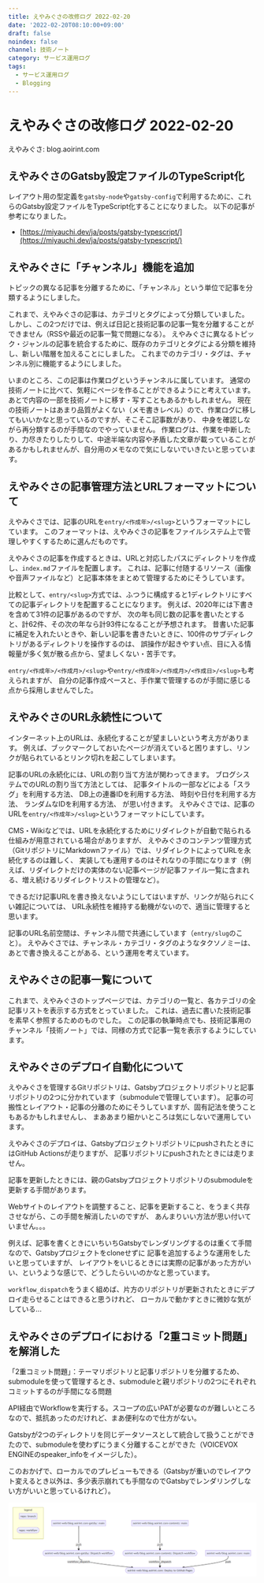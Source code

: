 ```yaml
---
title: えやみぐさの改修ログ 2022-02-20
date: '2022-02-20T08:10:00+09:00'
draft: false
noindex: false
channel: 技術ノート
category: サービス運用ログ
tags:
  - サービス運用ログ
  - Blogging
---
```

# えやみぐさの改修ログ 2022-02-20

えやみぐさ: blog.aoirint.com

## えやみぐさのGatsby設定ファイルのTypeScript化

レイアウト用の型定義を`gatsby-node`や`gatsby-config`で利用するために、これらのGatsby設定ファイルをTypeScript化することになりました。
以下の記事が参考になりました。

- [https://miyauchi.dev/ja/posts/gatsby-typescript/](https://miyauchi.dev/ja/posts/gatsby-typescript/)

## えやみぐさに「チャンネル」機能を追加

トピックの異なる記事を分離するために、「チャンネル」という単位で記事を分類するようにしました。

これまで、えやみぐさの記事は、カテゴリとタグによって分類していました。
しかし、この2つだけでは、例えば日記と技術記事の記事一覧を分離することができません（RSSや最近の記事一覧で問題になる）。
えやみぐさに異なるトピック・ジャンルの記事を統合するために、既存のカテゴリとタグによる分類を維持し、新しい階層を加えることにしました。
これまでのカテゴリ・タグは、チャンネル別に機能するようにしました。

いまのところ、この記事は作業ログというチャンネルに属しています。
通常の技術ノートに比べて、気軽にページを作ることができるようにと考えています。
あとで内容の一部を技術ノートに移す・写すこともあるかもしれません。
現在の技術ノートはあまり品質がよくない（メモ書きレベル）ので、作業ログに移してもいいかなと思っているのですが、そこそこ記事数があり、
中身を確認しながら再分類するのが手間なのでやっていません。
作業ログは、作業を中断したり、力尽きたりしたりして、中途半端な内容や矛盾した文章が載っていることがあるかもしれませんが、自分用のメモなので気にしないでいきたいと思っています。

## えやみぐさの記事管理方法とURLフォーマットについて

えやみぐさでは、記事のURLを`entry/<作成年>/<slug>`というフォーマットにしています。
このフォーマットは、えやみぐさの記事をファイルシステム上で管理しやすくするために選んだものです。

えやみぐさの記事を作成するときは、URLと対応したパスにディレクトリを作成し、`index.md`ファイルを配置します。
これは、記事に付随するリソース（画像や音声ファイルなど）と記事本体をまとめて管理するためにそうしています。

比較として、`entry/<slug>`方式では、ふつうに構成すると1ディレクトリにすべての記事ディレクトリを配置することになります。
例えば、2020年には下書きを含めて31件の記事があるのですが、
次の年も同じ数の記事を書いたとすると、計62件、その次の年なら計93件になることが予想されます。
昔書いた記事に補足を入れたいときや、新しい記事を書きたいときに、100件のサブディレクトリがあるディレクトリを操作するのは、
誤操作が起きやすい点、目に入る情報量が多く気が散る点から、望ましくない・苦手です。

`entry/<作成年>/<作成月>/<slug>`や`entry/<作成年>/<作成月>/<作成日>/<slug>`も考えられますが、
自分の記事作成ペースと、手作業で管理するのが手間に感じる点から採用しませんでした。

## えやみぐさのURL永続性について

インターネット上のURLは、永続化することが望ましいという考え方があります。
例えば、ブックマークしておいたページが消えていると困りますし、リンクが貼られているとリンク切れを起こしてしまいます。

記事のURLの永続化には、URLの割り当て方法が関わってきます。
ブログシステムでのURLの割り当て方法としては、
記事タイトルの一部などによる「スラグ」を利用する方法、
DB上の連番IDを利用する方法、
時刻や日付を利用する方法、
ランダムなIDを利用する方法、
が思い付きます。
えやみぐさでは、記事のURLを`entry/<作成年>/<slug>`というフォーマットにしています。

CMS・Wikiなどでは、URLを永続化するためにリダイレクトが自動で貼られる仕組みが用意されている場合がありますが、
えやみぐさのコンテンツ管理方式（GitリポジトリにMarkdownファイル）では、リダイレクトによってURLを永続化するのは難しく、
実装しても運用するのはそれなりの手間になります（例えば、リダイレクトだけの実体のない記事ページが記事ファイル一覧に含まれる、増え続けるリダイレクトリストの管理など）。

できるだけ記事URLを書き換えないようにしてはいますが、リンクが貼られにくい雑記については、
URL永続性を維持する動機がないので、適当に管理すると思います。

記事のURL名前空間は、チャンネル間で共通にしています（`entry/slug`のこと）。
えやみぐさでは、チャンネル・カテゴリ・タグのようなタクソノミーは、あとで書き換えることがある、という運用を考えています。

## えやみぐさの記事一覧について

これまで、えやみぐさのトップページでは、カテゴリの一覧と、各カテゴリの全記事リストを表示する方式をとっていました。
これは、過去に書いた技術記事を素早く参照するためのものでした。
この記事の執筆時点でも、技術記事用のチャンネル「技術ノート」では、同様の方式で記事一覧を表示するようにしています。

## えやみぐさのデプロイ自動化について

えやみぐさを管理するGitリポジトリは、Gatsbyプロジェクトリポジトリと記事リポジトリの2つに分かれています（submoduleで管理しています）。
記事の可搬性とレイアウト・記事の分離のためにそうしていますが、固有記法を使うこともあるかもしれませんし、
まああまり細かいところは気にしないで運用しています。

えやみぐさのデプロイは、GatsbyプロジェクトリポジトリにpushされたときにはGitHub Actionsが走りますが、
記事リポジトリにpushされたときには走りません。

記事を更新したときには、親のGatsbyプロジェクトリポジトリのsubmoduleを更新する手間があります。

Webサイトのレイアウトを調整すること、記事を更新すること、をうまく共存させながら、この手間を解消したいのですが、
あんまりいい方法が思い付いていません。。。

例えば、記事を書くときにいちいちGatsbyでレンダリングするのは重くて手間なので、Gatsbyプロジェクトをcloneせずに
記事を追加するような運用をしたいと思っていますが、
レイアウトをいじるときには実際の記事があった方がいい、というような感じで、どうしたらいいのかなと思っています。

`workflow_dispatch`をうまく組めば、片方のリポジトリが更新されたときにデプロイ走らせることはできると思うけれど、
ローカルで動かすときに微妙な気がしている...

## えやみぐさのデプロイにおける「2重コミット問題」を解消した

「2重コミット問題」：テーマリポジトリと記事リポジトリを分離するため、submoduleを使って管理するとき、submoduleと親リポジトリの2つにそれぞれコミットするのが手間になる問題

API経由でWorkflowを実行する。スコープの広いPATが必要なのが難しいところなので、抵抗あったのだけれど、まあ便利なので仕方がない。

Gatsbyが2つのディレクトリを同じデータソースとして統合して扱うことができたので、submoduleを使わずにうまく分離することができた（VOICEVOX ENGINEのspeaker_infoをイメージした）。

このおかげで、ローカルでのプレビューもできる（Gatsbyが重いのでレイアウト変えるとき以外は、多少表示崩れても手間なのでGatsbyでレンダリングしない方がいいと思っているけれど）。

![新しいワークフロー](images/eyamigusa_new_workflow.png)

